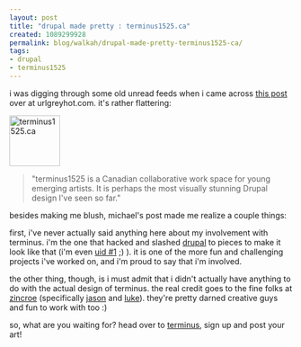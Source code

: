 ```yaml
---
layout: post
title: "drupal made pretty : terminus1525.ca"
created: 1089299928
permalink: blog/walkah/drupal-made-pretty-terminus1525-ca/
tags:
- drupal
- terminus1525
---
```

<p>i was digging through some old unread feeds when i came across <a href="http://urlgreyhot.com/drupal/node/view/1902">this post</a> over at urlgreyhot.com. it's rather flattering:</p>

<a href="http://www.terminus1525.ca/"><img src="http://walkah.net/files/terminus-square.png" height="90" width="90" alt="terminus1525.ca" class="left" /></a>
<blockquote>"terminus1525 is a Canadian collaborative work space for young emerging artists. It is perhaps the most visually stunning Drupal design I've seen so far."</blockquote>

<p>besides making me blush, michael's post made me realize a couple things:</p>

<p>first, i've never actually said anything here about my involvement with terminus. i'm the one that hacked and slashed <a href="http://drupal.org/">drupal</a> to pieces to make it look like that (i'm even <a href="http://www.terminus1525.ca/user/view/1">uid #1</a> ;) ). it is one of the more fun and challenging projects i've worked on, and i'm proud to say that i'm involved.</p>

<p>the other thing, though, is i must admit that i didn't actually have anything to do with the actual design of terminus. the real credit goes to the fine folks at <a href="http://www.zincroe.com/">zincroe</a> (specifically <a href="http://www.terminus1525.ca/studio/view/3">jason</a> and <a href="http://www.terminus1525.ca/studio/view/150">luke</a>). they're pretty darned creative guys and fun to work with too :)</p>

<p>so, what are you waiting for? head over to <a href="http://www.terminus1525.ca/">terminus</a>, sign up and post your art!</p>
